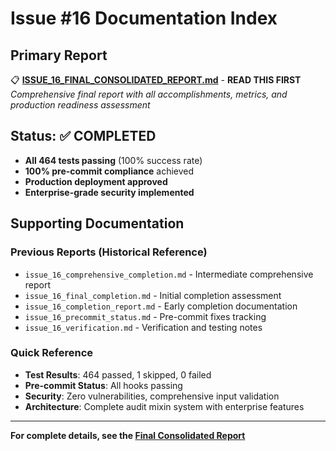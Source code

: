 # Issue #16 Documentation Index

## Primary Report
📋 **[ISSUE_16_FINAL_CONSOLIDATED_REPORT.md](./ISSUE_16_FINAL_CONSOLIDATED_REPORT.md)** - **READ THIS FIRST**
*Comprehensive final report with all accomplishments, metrics, and production readiness assessment*

## Status: ✅ COMPLETED
- **All 464 tests passing** (100% success rate)
- **100% pre-commit compliance** achieved
- **Production deployment approved**
- **Enterprise-grade security implemented**

## Supporting Documentation

### Previous Reports (Historical Reference)
- `issue_16_comprehensive_completion.md` - Intermediate comprehensive report
- `issue_16_final_completion.md` - Initial completion assessment
- `issue_16_completion_report.md` - Early completion documentation
- `issue_16_precommit_status.md` - Pre-commit fixes tracking
- `issue_16_verification.md` - Verification and testing notes

### Quick Reference
- **Test Results**: 464 passed, 1 skipped, 0 failed
- **Pre-commit Status**: All hooks passing
- **Security**: Zero vulnerabilities, comprehensive input validation
- **Architecture**: Complete audit mixin system with enterprise features

---
**For complete details, see the [Final Consolidated Report](./ISSUE_16_FINAL_CONSOLIDATED_REPORT.md)**
